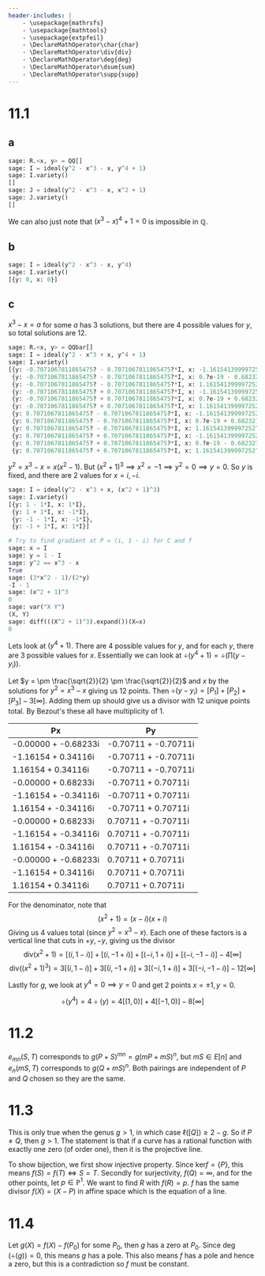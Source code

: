 ```yaml
---
header-includes: |
    - \usepackage{mathrsfs}
    - \usepackage{mathtools}
    - \usepackage{extpfeil}
    - \DeclareMathOperator\char{char}
    - \DeclareMathOperator\div{div}
    - \DeclareMathOperator\deg{deg}
    - \DeclareMathOperator\dsum{sum}
    - \DeclareMathOperator\supp{supp}
---
```


# 11.1

## a

```python
sage: R.<x, y> = QQ[]
sage: I = ideal(y^2 - x^3 - x, y^4 + 1)
sage: I.variety()
[]
sage: J = ideal(y^2 - x^3 - x, x^2 + 1)
sage: J.variety()
[]
```

We can also just note that $(x^3 - x)^4 + 1 = 0$ is impossible in $\mathbb{Q}$.

## b

```python
sage: I = ideal(y^2 - x^3 - x, y^4)
sage: I.variety()
[{y: 0, x: 0}]
```

## c

$x^3 - x = a$ for some $a$ has 3 solutions, but there are 4 possible values for $y$, so total solutions
are 12.

```python
sage: R.<x, y> = QQbar[]
sage: I = ideal(y^2 - x^3 + x, y^4 + 1)
sage: I.variety()
[{y: -0.7071067811865475? - 0.7071067811865475?*I, x: -1.161541399997252? + 0.3411639019140097?*I},
 {y: -0.7071067811865475? - 0.7071067811865475?*I, x: 0.?e-19 - 0.6823278038280193?*I},
 {y: -0.7071067811865475? - 0.7071067811865475?*I, x: 1.161541399997252? + 0.3411639019140097?*I},
 {y: -0.7071067811865475? + 0.7071067811865475?*I, x: -1.161541399997252? - 0.3411639019140097?*I},
 {y: -0.7071067811865475? + 0.7071067811865475?*I, x: 0.?e-19 + 0.6823278038280193?*I},
 {y: -0.7071067811865475? + 0.7071067811865475?*I, x: 1.161541399997252? - 0.3411639019140097?*I},
 {y: 0.7071067811865475? - 0.7071067811865475?*I, x: -1.161541399997252? - 0.3411639019140097?*I},
 {y: 0.7071067811865475? - 0.7071067811865475?*I, x: 0.?e-19 + 0.6823278038280193?*I},
 {y: 0.7071067811865475? - 0.7071067811865475?*I, x: 1.161541399997252? - 0.3411639019140097?*I},
 {y: 0.7071067811865475? + 0.7071067811865475?*I, x: -1.161541399997252? + 0.3411639019140097?*I},
 {y: 0.7071067811865475? + 0.7071067811865475?*I, x: 0.?e-19 - 0.6823278038280193?*I},
 {y: 0.7071067811865475? + 0.7071067811865475?*I, x: 1.161541399997252? + 0.3411639019140097?*I}]
```

$y^2 = x^3 - x = x(x^2 - 1)$. But $(x^2 + 1)^3 \implies x^2 = -1 \implies y^2 = 0 \implies y = 0$.
So $y$ is fixed, and there are 2 values for $x = i, -i$.

```python
sage: I = ideal(y^2 - x^3 + x, (x^2 + 1)^3)
sage: I.variety()
[{y: 1 - 1*I, x: 1*I},
 {y: 1 + 1*I, x: -1*I},
 {y: -1 - 1*I, x: -1*I},
 {y: -1 + 1*I, x: 1*I}]
```

```python
# Try to find gradient at P = (i, 1 - i) for C and f
sage: x = I
sage: y = 1 - I
sage: y^2 == x^3 - x
True
sage: (3*x^2 - 1)/(2*y)
-I - 1
sage: (x^2 + 1)^3
0
sage: var("X Y")
(X, Y)
sage: diff(((X^2 + 1)^3).expand())(X=x)
0
```

Lets look at $(y^4 + 1)$. There are 4 possible values for $y$, and for each $y$, there are 3 possible
values for $x$. Essentially we can look at $\div{(y^4 + 1)} = \div{(\prod (y - y_i))}$.

Let $y = \pm \frac{\sqrt{2}}{2} \pm \frac{\sqrt{2}}{2}$ and $x$ by the solutions for $y^2 = x^3 - x$ giving us 12 points. Then $\div{(y - y_i)} = [P_1] + [P_2] + [P_3] - 3[\infty]$. Adding them up should give us a divisor with 12 unique points total.
By Bezout's these all have multiplicity of 1.

|         Px         |         Py         |
|--------------------|--------------------|
|-0.00000 + -0.68233i|-0.70711 + -0.70711i|
| -1.16154 + 0.34116i|-0.70711 + -0.70711i|
| 1.16154 + 0.34116i |-0.70711 + -0.70711i|
| -0.00000 + 0.68233i| -0.70711 + 0.70711i|
|-1.16154 + -0.34116i| -0.70711 + 0.70711i|
| 1.16154 + -0.34116i| -0.70711 + 0.70711i|
| -0.00000 + 0.68233i| 0.70711 + -0.70711i|
|-1.16154 + -0.34116i| 0.70711 + -0.70711i|
| 1.16154 + -0.34116i| 0.70711 + -0.70711i|
|-0.00000 + -0.68233i| 0.70711 + 0.70711i |
| -1.16154 + 0.34116i| 0.70711 + 0.70711i |
| 1.16154 + 0.34116i | 0.70711 + 0.70711i |

For the denominator, note that
$$(x^2 + 1) = (x - i)(x + i)$$
Giving us 4 values total (since $y^2 = x^3 - x$). Each one of these factors is a vertical line
that cuts in $+y, -y$, giving us the divisor
$$\textrm{div}(x^2 + 1) = [(i, 1 - i)] + [(i, -1 + i)] + [(-i, 1 + i)] + [(-i, -1 - i)] - 4[\infty]$$
$$\textrm{div}((x^2 + 1)^3) = 3[(i, 1 - i)] + 3[(i, -1 + i)] + 3[(-i, 1 + i)] + 3[(-i, -1 - i)] - 12[\infty]$$

Lastly for $g$, we look at $y^4 = 0 \implies y = 0$ and get 2 points $x = \pm 1, y = 0$.

$$\div(y^4) = 4 \div(y) = 4[(1, 0)] + 4[(-1, 0)] - 8[\infty]$$

# 11.2

$e_{mn}(S, T)$ corresponds to $g(P + S)^{mn} = g(mP + mS)^n$, but $mS \in E[n]$ and
$e_n(mS, T)$ corresponds to $g(Q + mS)^n$. Both pairings are independent of $P$ and $Q$ chosen
so they are the same.

# 11.3

This is only true when the genus $g > 1$, in which case $\ell([Q]) \geq 2 - g$. So if $P \neq Q$, then $g > 1$. The statement is that if a curve has a rational function with exactly one zero (of order one), then it is the projective line. 

To show bijection, we first show injective property. Since $\textrm{ker} f = \{ P \}$, this means $f(S) = f(T) \iff S = T$. Secondly for surjectivity, $f(Q) = \infty$, and for the other points, let $p \in \mathbb{P}^1$. We want to find $R$ with $f(R) = p$. $f$ has the same divisor $f(X) = (X - P)$ in affine space which is the equation of a line.

# 11.4

Let $g(X) = f(X) - f(P_0)$ for some $P_0$, then $g$ has a zero at $P_0$.
Since $\deg(\div(g)) = 0$, this means $g$ has a pole. This also means $f$
has a pole and hence a zero, but this is a contradiction so $f$ must be constant.
